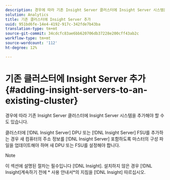 ```yaml
---
description: 경우에 따라 기존 Insight Server 클러스터에 Insight Server 시스템을 추가해야 할 수도 있습니다.
solution: Analytics
title: 기존 클러스터에 Insight Server 추가
uuid: 951bd6fe-14e4-4192-917c-342fde7b43ba
translation-type: tm+mt
source-git-commit: 34cdcfc83ae6bb620706db37228e200cff43ab2c
workflow-type: tm+mt
source-wordcount: '112'
ht-degree: 12%

---
```



# 기존 클러스터에 Insight Server 추가{#adding-insight-servers-to-an-existing-cluster}

경우에 따라 기존 Insight Server 클러스터에 Insight Server 시스템을 추가해야 할 수도 있습니다.

클러스터에 [!DNL Insight Server] DPU 또는 [!DNL Insight Server] FSU를 추가하는 경우 새 컴퓨터의 주소 정보를 [!DNL Insight Server] 포함하도록 마스터의 구성 파일을 업데이트해야 하며 새 DPU 또는 FSU를 설정해야 합니다.

>[!NOTE]
>
>이 섹션에 설명된 절차는 필수입니다 [!DNL Insight]. 설치하지 않은 경우 [!DNL Insight]계속하기 전에 * 사용 안내서*의 지침을 [!DNL Insight] 따르십시오.

